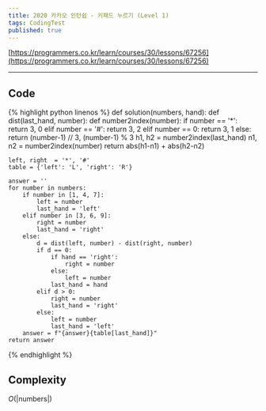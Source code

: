 ```yaml
---
title: 2020 카카오 인턴쉽 - 키패드 누르기 (Level 1)
tags: CodingTest
published: true
---
```


[https://programmers.co.kr/learn/courses/30/lessons/67256](https://programmers.co.kr/learn/courses/30/lessons/67256)

<!--more-->

---

## Code
{% highlight python linenos %}
def solution(numbers, hand):
    def dist(last_hand, number):
        def number2index(number):
            if number == '*':
                return 3, 0
            elif number == '#':
                return 3, 2
            elif number == 0:
                return 3, 1
            else:
                return (number-1) // 3, (number-1) % 3
        h1, h2 = number2index(last_hand)
        n1, n2 = number2index(number)
        return abs(h1-n1) + abs(h2-n2)

    left, right  = '*', '#'
    table = {'left': 'L', 'right': 'R'}

    answer = ''
    for number in numbers:
        if number in [1, 4, 7]:
            left = number
            last_hand = 'left'
        elif number in [3, 6, 9]:
            right = number
            last_hand = 'right'
        else:
            d = dist(left, number) - dist(right, number)
            if d == 0:
                if hand == 'right':
                    right = number
                else:
                    left = number
                last_hand = hand
            elif d > 0:
                right = number
                last_hand = 'right'
            else:
                left = number
                last_hand = 'left'
        answer = f"{answer}{table[last_hand]}"
    return answer
{% endhighlight %}


## Complexity
$O(|\text{numbers}|)$
